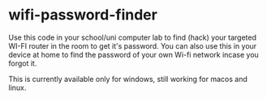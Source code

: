 # wifi-password-finder
Use this code in your school/uni computer lab to find (hack) your targeted WI-FI router in the room to get it's password. You can also use this in your device at home to find the password of your own Wi-fi network incase you forgot it.

This is currently available only for windows, still working for macos and linux.